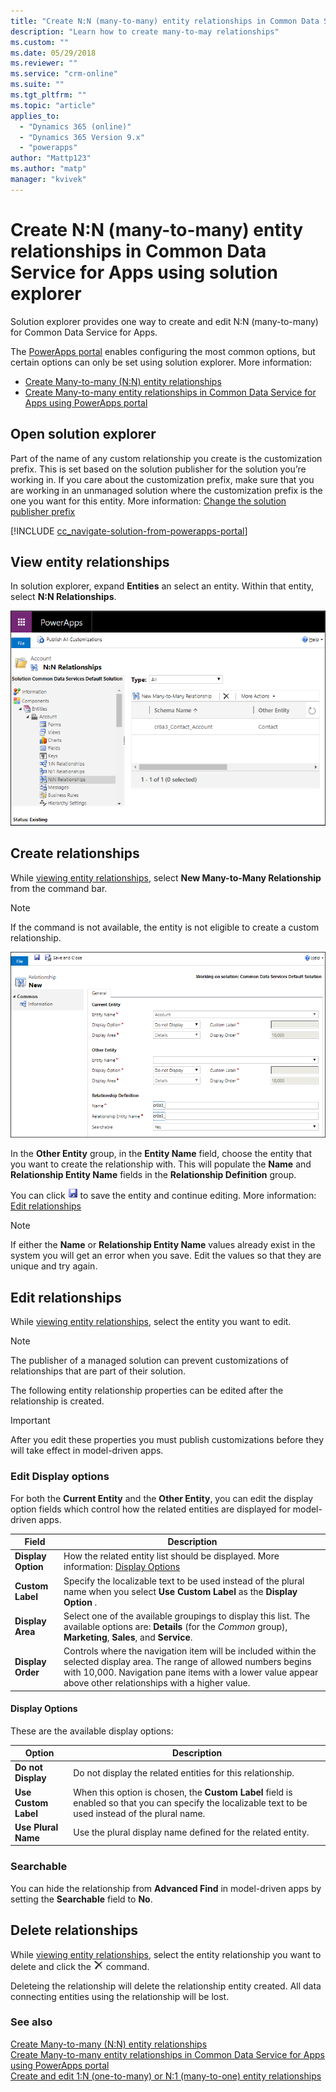 ```yaml
---
title: "Create N:N (many-to-many) entity relationships in Common Data Service for Apps using solution explorer | MicrosoftDocs"
description: "Learn how to create many-to-may relationships"
ms.custom: ""
ms.date: 05/29/2018
ms.reviewer: ""
ms.service: "crm-online"
ms.suite: ""
ms.tgt_pltfrm: ""
ms.topic: "article"
applies_to: 
  - "Dynamics 365 (online)"
  - "Dynamics 365 Version 9.x"
  - "powerapps"
author: "Mattp123"
ms.author: "matp"
manager: "kvivek"
---
```


# Create N:N (many-to-many) entity relationships in Common Data Service for Apps using solution explorer

Solution explorer provides one way to create and edit N:N (many-to-many) for Common Data Service for Apps.

The [PowerApps portal](https://web.powerapps.com) enables configuring the most common options, but certain options can only be set using solution explorer. More information:
- [Create Many-to-many (N:N) entity relationships](create-edit-nn-relationships.md)
- [Create Many-to-many entity relationships in Common Data Service for Apps using PowerApps portal](create-edit-nn-relationships-portal.md)

  
## Open solution explorer

Part of the name of any custom relationship you create is the customization prefix. This is set based on the solution publisher for the solution you’re working in. If you care about the customization prefix, make sure that you are working in an unmanaged solution where the customization prefix is the one you want for this entity. More information: [Change the solution publisher prefix](change-solution-publisher-prefix.md) 

[!INCLUDE [cc_navigate-solution-from-powerapps-portal](../../../includes/cc_navigate-solution-from-powerapps-portal.md)]

## View entity relationships

In solution explorer, expand **Entities** an select an entity. Within that entity, select  **N:N Relationships**.

![View N:N entity relationships](media/view-nn-entity-relationships-solution-explorer.png)

## Create relationships

While [viewing entity relationships](#view-entity-relationships), select **New Many-to-Many Relationship** from the command bar.

> [!NOTE]
> If the command is not available, the entity is not eligible to create a custom relationship.

![New many-to-many relationship form](media/new-nn-entity-relationship-form-solution-explorer.png)

In the **Other Entity** group, in the **Entity Name** field, choose the entity that you want to create the relationship with. This will populate the **Name** and **Relationship Entity Name** fields in the **Relationship Definition** group.

You can click ![Save entity relationship button](media/save-entity-icon-solution-explorer.png) to save the entity and continue editing. More information: [Edit relationships](#edit-relationships)

> [!NOTE]
> If either the **Name** or **Relationship Entity Name** values already exist in the system you will get an error when you save. Edit the values so that they are unique and try again.

## Edit relationships

While [viewing entity relationships](#view-entity-relationships), select the entity you want to edit. 

> [!NOTE]
> The publisher of a managed solution can prevent customizations of relationships that are part of their solution.

The following entity relationship properties can be edited after the relationship is created.

> [!IMPORTANT]
> After you edit these properties you must publish customizations before they will take effect in model-driven apps.

### Edit Display options

For both the **Current Entity** and the **Other Entity**, you can edit the display option fields which control how the related entities are displayed for model-driven apps.

|Field|Description|
|--|--|
|**Display Option**|How the related entity list should be displayed. More information: [Display Options](#display-options)|
|**Custom Label**|Specify the localizable text to be used instead of the plural name when you select **Use Custom Label** as the **Display Option** .|
|**Display Area**|Select one of the available groupings to display this list. The available options are: **Details** (for the *Common* group), **Marketing**, **Sales**, and **Service**. |
|**Display Order**|Controls where the navigation item will be included within the selected display area. The range of allowed numbers begins with 10,000. Navigation pane items with a lower value appear above other relationships with a higher value.|

<!-- TODO: Not sure whether Display Area or Display Order are still used anymore. Might only be used in the Outlook client?-->

#### Display Options

These are the available display options:

|Option|Description|
|--|--|
|**Do not Display**|Do not display the related entities for this relationship.|
|**Use Custom Label**|When this option is chosen, the **Custom Label** field is enabled so that you can specify the localizable text to be used instead of the plural name.|
|**Use Plural Name**|Use the plural display name defined for the related entity.|

### Searchable

You can hide the relationship from **Advanced Find** in model-driven apps by setting the **Searchable** field to **No**.

## Delete relationships

While [viewing entity relationships](#view-entity-relationships), select the entity relationship you want to delete and click the ![Delete command](media/delete.gif) command.

Deleteing the relationship will delete the relationship entity created. All data connecting entities using the relationship will be lost.

### See also

[Create Many-to-many (N:N) entity relationships](create-edit-nn-relationships.md)<br />
[Create Many-to-many entity relationships in Common Data Service for Apps using PowerApps portal](create-edit-nn-relationships-portal.md)<br />
[Create and edit 1:N (one-to-many) or N:1 (many-to-one) entity relationships](create-edit-1n-relationships.md)
